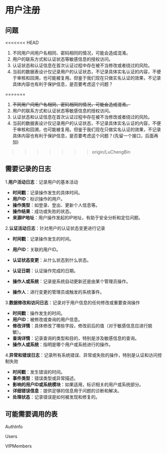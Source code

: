 # 用户注册

## 问题

<<<<<<< HEAD
1. 不同用户间用户名相同、密码相同的情况，可能会造成混淆。
2. 用户的联系方式和认证状态等敏感信息的授权访问。
3. 认证状态和认证信息在首次认证过程中存在被不当修改或者绕过的风险。
4. 当前的数据表设计仅记录用户的认证状态，不记录具体实名认证的内容，不便于审核和回溯，也可能被复用。但鉴于我们现在只做实名认证的效果，不记录具体内容也有利于保护信息，是否要考虑这个问题？

=======
1. ~~不同用户间用户名相同、密码相同的情况，可能会造成混淆。~~
2. 用户的联系方式和认证状态等敏感信息的授权访问。
3. 认证状态和认证信息在首次认证过程中存在被不当修改或者绕过的风险。
4. 当前的数据表设计仅记录用户的认证状态，不记录具体实名认证的内容，不便于审核和回溯，也可能被复用。但鉴于我们现在只做实名认证的效果，不记录具体内容也有利于保护信息，是否要考虑这个问题？(先留一个接口，后面再加)  
>>>>>>> origin/LuChengBin


## 需要记录的日志

1.**用户活动日志**：记录用户的基本活动

- **时间戳**：记录操作发生的具体时间。
- **用户ID**：标识操作的用户。
- **操作类型**：如登录、登出、更新个人信息等。
- **操作结果**：成功或失败的状态。
- **来源IP地址**：用户操作发起的IP地址，有助于安全分析和定位问题。

2.**认证活动日志**：针对用户的认证状态变更进行记录

- **时间戳**：记录操作发生的时间。
- **用户ID**：关联的用户ID。
- **认证状态变更**：从什么状态到什么状态。
- **认证日期**：认证操作完成的日期。
- **操作人或系统**：记录是系统自动更新还是由某个管理员操作。

- **操作人**：进行变更的管理员或触发的系统事件。

3.**数据修改和访问日志**：记录对于用户信息的任何修改或重要查询操作

- **时间戳**：操作发生的时间。
- **用户ID**：被修改或查询的用户信息。
- **修改详情**：具体修改了哪些字段，修改前后的值（对于敏感信息应进行脱敏）。
- **查询详情**：记录查询的类型和目的，特别是涉及敏感信息的查询。
- **操作人或系统**：指明是哪个用户或系统进行的操作。

4.**异常和错误日志**：记录所有系统错误、异常或失败的操作，特别是认证和访问控制失败

- **时间戳**：发生错误的时间。
- **事件类型**：错误类型或异常描述。
- **影响的用户ID或系统模块**：如果适用，标识相关的用户或系统部分。
- **详细错误信息**：提供足够的信息用于问题的诊断和解决。
- **处理状态**：记录错误是如何被发现和修复的。



## 可能需要调用的表

AuthInfo

Users

VIPMembers